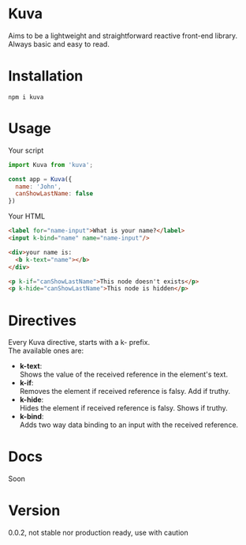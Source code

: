 # Kuva
Aims to be a lightweight and straightforward reactive front-end library.  
Always basic and easy to read.  

# Installation
```shell
npm i kuva
```

# Usage
Your script
```js
import Kuva from 'kuva';

const app = Kuva({
  name: 'John',
  canShowLastName: false
})
```
Your HTML
```html
<label for="name-input">What is your name?</label>
<input k-bind="name" name="name-input"/>

<div>your name is:
  <b k-text="name"></b>
</div>

<p k-if="canShowLastName">This node doesn't exists</p>
<p k-hide="canShowLastName">This node is hidden</p>
```

# Directives
Every Kuva directive, starts with a k- prefix.  
The available ones are:

* **k-text**:  
  Shows the value of the received reference in the element's text.
* **k-if**:  
  Removes the element if received reference is falsy. Add if truthy.
* **k-hide**:  
  Hides the element if received reference is falsy. Shows if truthy.
* **k-bind**:  
  Adds two way data binding to an input with the received reference.

# Docs
Soon

# Version
0.0.2, not stable nor production ready, use with caution
